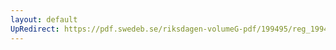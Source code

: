 ```yaml
---
layout: default
UpRedirect: https://pdf.swedeb.se/riksdagen-volumeG-pdf/199495/reg_199495_TU.pdf
---
```

